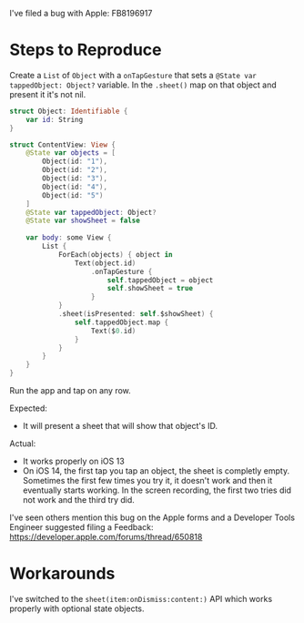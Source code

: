 I've filed a bug with Apple: FB8196917

# Steps to Reproduce

Create a `List` of `Object` with a `onTapGesture` that sets a `@State var tappedObject: Object?` variable. In the `.sheet()` map on that object and present it it's not nil.


```swift
struct Object: Identifiable {
    var id: String
}

struct ContentView: View {
    @State var objects = [
        Object(id: "1"),
        Object(id: "2"),
        Object(id: "3"),
        Object(id: "4"),
        Object(id: "5")
    ]
    @State var tappedObject: Object?
    @State var showSheet = false
                
    var body: some View {
        List {
            ForEach(objects) { object in
                Text(object.id)
                    .onTapGesture {
                        self.tappedObject = object
                        self.showSheet = true
                    }
            }
            .sheet(isPresented: self.$showSheet) {
                self.tappedObject.map {
                    Text($0.id)
                }
            }
        }
    }
}
```

Run the app and tap on any row.

Expected: 
* It will present a sheet that will show that object's ID.

Actual:
* It works properly on iOS 13
* On iOS 14, the first tap you tap an object, the sheet is completly empty. Sometimes the first few times you try it, it doesn't work and then it eventually starts working. In the screen recording, the first two tries did not work and the third try did.


I've seen others mention this bug on the Apple forms and a Developer Tools Engineer suggested filing a Feedback:
https://developer.apple.com/forums/thread/650818

# Workarounds

I've switched to the `sheet(item:onDismiss:content:)` API which works properly with optional state objects.